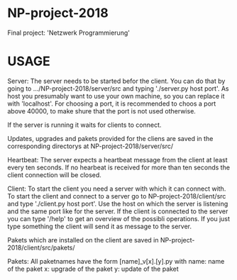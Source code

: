 # NP-project-2018
Final project: 'Netzwerk Programmierung'

# USAGE

Server:
The server needs to be started befor the client. You can do that by going to
.../NP-project-2018/server/src and typing './server.py host port'. As host you
presumably want to use your own machine, so you can replace it with 'localhost'.
For choosing a port, it is recommended to choos a port above 40000, to make
shure that the port is not used otherwise.

If the server is running it waits for clients to connect.

Updates, upgrades and pakets provided for the cliens are saved in the
corresponding directorys at NP-project-2018/server/src/

Heartbeat: The server expects a heartbeat message from the client at least 
every ten seconds. If no hearbeat is received for more than ten seconds the 
client connection will be closed.


Client:
To start the client you need a server with which it can connect with. To start
the client and connect to a server go to NP-project-2018/client/src and type
'./client.py host port'. Use the host on which the server is listening and the
same port like for the server. If the client is connected to the server you
can type '/help' to get an overview of the possibli operations. If you just
type something the client will send it as message to the server.

Pakets which are installed on the client are saved in 
NP-project-2018/client/src/pakets/


Pakets:
All paketnames have the form [name]_v[x].[y].py with
name: name of the paket
x: upgrade of the paket
y: update of the paket
